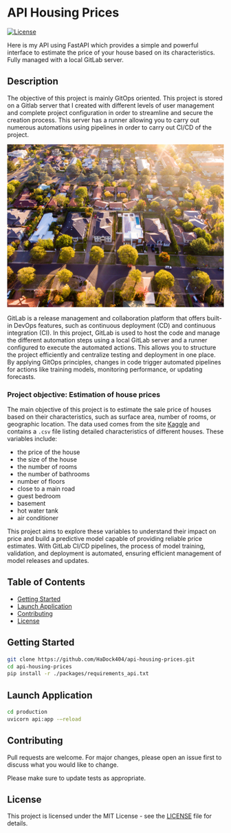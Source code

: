 # API Housing Prices

[![License](https://img.shields.io/badge/license-MIT-blue.svg)](LICENSE)

Here is my API using FastAPI which provides a simple and powerful interface to estimate the price of your house based on its characteristics. Fully managed with a local GitLab server.   

## Description  

The objective of this project is mainly GitOps oriented. This project is stored on a Gitlab server that I created with different levels of user management and complete project configuration in order to streamline and secure the creation process. This server has a runner allowing you to carry out numerous automations using pipelines in order to carry out CI/CD of the project.  

![Example](./documentation/image1.jpg)

GitLab is a release management and collaboration platform that offers built-in DevOps features, such as continuous deployment (CD) and continuous integration (CI). In this project, GitLab is used to host the code and manage the different automation steps using a local GitLab server and a runner configured to execute the automated actions. This allows you to structure the project efficiently and centralize testing and deployment in one place. By applying GitOps principles, changes in code trigger automated pipelines for actions like training models, monitoring performance, or updating forecasts.  

### Project objective: Estimation of house prices

The main objective of this project is to estimate the sale price of houses based on their characteristics, such as surface area, number of rooms, or geographic location. The data used comes from the site [Kaggle](https://www.kaggle.com/datasets/yasserh/housing-prices-dataset/data) and contains a `.csv` file listing detailed characteristics of different houses. These variables include:  

- the price of the house
- the size of the house
- the number of rooms
- the number of bathrooms
- number of floors
- close to a main road
- guest bedroom
- basement
- hot water tank
- air conditioner  

This project aims to explore these variables to understand their impact on price and build a predictive model capable of providing reliable price estimates. With GitLab CI/CD pipelines, the process of model training, validation, and deployment is automated, ensuring efficient management of model releases and updates.  

## Table of Contents

- [Getting Started](#Getting-Started)
- [Launch Application](#Launch-Application)
- [Contributing](#Contributing)
- [License](#License)  

## Getting Started   

```bash
git clone https://github.com/HaDock404/api-housing-prices.git
cd api-housing-prices
pip install -r ./packages/requirements_api.txt
```  

## Launch Application   

```bash
cd production
uvicorn api:app -—reload
```  

## Contributing

Pull requests are welcome. For major changes, please open an issue first
to discuss what you would like to change.

Please make sure to update tests as appropriate.

## License  

This project is licensed under the MIT License - see the [LICENSE](./LICENSE) file for details.